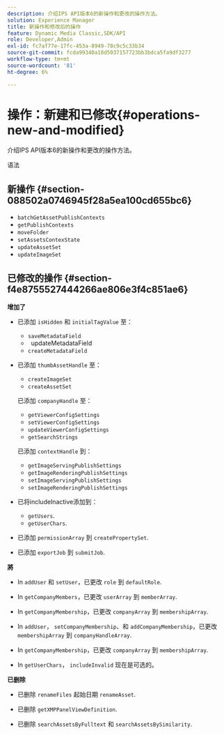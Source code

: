 ```yaml
---
description: 介绍IPS API版本6的新操作和更改的操作方法。
solution: Experience Manager
title: 新操作和修改后的操作
feature: Dynamic Media Classic,SDK/API
role: Developer,Admin
exl-id: fc7af77e-17fc-453a-8949-78c9c5c33b34
source-git-commit: fcda99340a18d5037157723bb3bdca5fa9df3277
workflow-type: tm+mt
source-wordcount: '81'
ht-degree: 6%

---
```


# 操作：新建和已修改{#operations-new-and-modified}

介绍IPS API版本6的新操作和更改的操作方法。

语法

## 新操作 {#section-088502a0746945f28a5ea100cd655bc6}

* `batchGetAssetPublishContexts`
* `getPublishContexts`
* `moveFolder`
* `setAssetsContexState`
* `updateAssetSet`
* `updateImageSet`

## 已修改的操作 {#section-f4e8755527444266ae806e3f4c851ae6}

**增加了**

* 已添加 `isHidden` 和 `initialTagValue` 至：

   * `saveMetadataField`
   * ` `updateMetadataField
   * `createMetadataField`

* 已添加 `thumbAssetHandle` 至：

   * `createImageSet`
   * `createAssetSet`

   已添加 `companyHandle` 至：

   * `getViewerConfigSettings`
   * `setViewerConfigSettings`
   * `updateViewerConfigSettings`
   * `getSearchStrings`

   已添加 `contextHandle` 到：

   * `getImageServingPublishSettings`
   * `getImageRenderingPublishSettings`
   * `setImageServingPublishSettings`
   * `setImageRenderingPublishSettings`



* 已将includeInactive添加到：

   * `getUsers`.
   * `getUserChars`.

* 已添加 `permissionArray` 到 `createPropertySet`.

* 已添加 `exportJob` 到 `submitJob`.

**將**

* In `addUser` 和 `setUser`，已更改 `role` 到 `defaultRole`.

* In `getCompanyMembers`，已更改 `userArray` 到 `memberArray`.

* In `getCompanyMembership`，已更改 `companyArray` 到 `membershipArray`.

* In `addUser`， `setCompanyMembership`、和 `addCompanyMembership`，已更改 `membershipArray` 到 `companyHandleArray`.

* In `getCompanyMembership`，已更改 `companyArray` 到 `membershipArray`.

* In `getUserChars`， `includeInvalid` 现在是可选的。

**已删除**

* 已删除 `renameFiles` 起始日期 `renameAsset`.

* 已删除 `getXMPPanelViewDefinition`.
* 已删除 `searchAssetsByFulltext` 和 `searchAssetsBySimilarity`.
